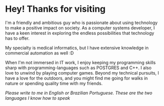 # Hey! Thanks for visiting 


I'm a friendly and ambitious guy who is passionate about using technology to make a positive impact on society. As a computer systems developer, I have a keen interest in exploring the endless possibilities that technology has to offer.

My specialty is medical informatics, but I have extensive knowledge in commercial automation as well :D

When I'm not immersed in IT work, I enjoy keeping my programming skills sharp with programming-languages such as POSTGRES and C++. I also love to unwind by playing computer games. Beyond my technical pursuits, I have a love for the outdoors, and you might find me going for walks in nature or spending quality time with my friends.


*Please write to me in English or Brazilian Portuguese. These are the two languages ​​I know how to speak*
